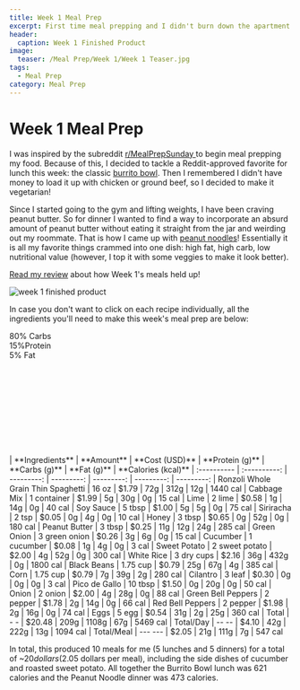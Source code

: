 ```yaml
---
title: Week 1 Meal Prep
excerpt: First time meal prepping and I didn't burn down the apartment. I consider that a success. 
header:
  caption: Week 1 Finished Product
image:
  teaser: /Meal Prep/Week 1/Week 1 Teaser.jpg
tags: 
  - Meal Prep
category: Meal Prep
---
```


# Week 1 Meal Prep

I was inspired by the subreddit <a href="https://www.reddit.com/r/MealPrepSunday" target= "_blank"> r/MealPrepSunday </a> to begin meal prepping my food. Because of this, I decided to tackle a Reddit-approved favorite for lunch this week: the classic [burrito bowl](http://underwriteyourlife.com/comingsoon/). Then I remembered I didn't have money to load it up with chicken or ground beef, so I decided to make it vegetarian! 

Since I started going to the gym and lifting weights, I have been craving peanut butter. So for dinner I wanted to find a way to incorporate an absurd amount of peanut butter without eating it straight from the jar and weirding out my roommate. That is how I came up with [peanut noodles](http://underwriteyourlife.com/comingsoon/)! Essentially it is all my favorite things crammed into one dish: high fat, high carb, low nutritional value (however, I top it with some veggies to make it look better). 

[Read my review](http://underwriteyourlife.com/comingsoon/) about how Week 1's meals held up!

![week 1 finished product](https://github.com/underwriteyourlife/underwriteyourlife.github.io/blob/master/images/Meal%20Prep/Week%201/Week%201%20Finished%20Product.jpg?raw=true "Week 1 Finished Meal Prep")

In case you don't want to click on each recipe individually, all the ingredients you'll need to make this week's meal prep are below:
<div class="c100 p80 big">
  <span>80% Carbs </span>
  <div class="slice">
    <div class="bar"></div>
    <div class="fill"></div>
  </div>
</div>

<div class="c100 p15 big">
  <span>15%Protein </span>
  <div class="slice">
    <div class="bar"></div>
    <div class="fill"></div>
  </div>
</div>

<div class="c100 p5 big">
  <span>5% Fat </span>
  <div class="slice">
    <div class="bar"></div>
    <div class="fill"></div>
  </div>
</div>

<br>
<br />
<br>
<br />
<br>
<br />
<br>
<br />
<br>
<br />
|	**Ingredients**	|	**Amount**		|	 **Cost (USD)** 	|	**Protein (g)**	|	**Carbs (g)**	|	**Fat (g)**	|	**Calories (kcal)**
|	:----------	|	:----------:		|	 ---------: 	|	 ---------: 	|	 ---------: 	|	 ---------: 	|	 ---------: 
|	Ronzoli Whole Grain Thin Spaghetti 	|	16	oz	|	 $1.79 	|	72g	|	312g	|	12g	|	1440 cal
|	Cabbage Mix	|	1	container	|	 $1.99 	|	5g	|	30g	|	0g	|	15 cal
|	Lime	|	2	lime	|	 $0.58 	|	1g	|	14g	|	0g	|	40 cal
|	Soy Sauce	|	5	tbsp	|	 $1.00 	|	5g	|	5g	|	0g	|	75 cal
|	Siriracha	|	2	tsp	|	 $0.05 	|	0g	|	4g	|	0g	|	10 cal
|	Honey	|	3	tbsp	|	 $0.65 	|	0g	|	52g	|	0g	|	180 cal
|	Peanut Butter	|	3	tbsp	|	 $0.25 	|	11g	|	12g	|	24g	|	285 cal
|	Green Onion	|	3	green onion	|	 $0.26 	|	3g	|	6g	|	0g	|	15 cal
|	Cucumber	|	1	cucumber	|	 $0.08 	|	1g	|	4g	|	0g	|	3 cal
|	Sweet Potato	|	2	sweet potato	|	 $2.00 	|	4g	|	52g	|	0g	|	300 cal
|	White Rice	|	3	dry cups	|	 $2.16 	|	36g	|	432g	|	0g	|	1800 cal
|	Black Beans	|	1.75	cup	|	 $0.79 	|	25g	|	67g	|	4g	|	385 cal
|	Corn	|	1.75	cup	|	 $0.79 	|	7g	|	39g	|	2g	|	280 cal
|	Cilantro	|	3	leaf	|	 $0.30 	|	0g	|	0g	|	0g	|	3 cal
|	Pico de Gallo	|	10	tbsp	|	 $1.50 	|	0g	|	20g	|	0g	|	50 cal
|	Onion	|	2	onion	|	 $2.00 	|	4g	|	28g	|	0g	|	88 cal
|	Green Bell Peppers	|	2	pepper	|	 $1.78 	|	2g	|	14g	|	0g	|	66 cal
|	Red Bell Peppers	|	2	pepper	|	 $1.98 	|	2g	|	16g	|	0g	|	74 cal
|	Eggs 	|	5	egg	|	 $0.54 	|	31g	|	2g	|	25g	|	360 cal
|	Total	|	-	-	|	 $20.48 	|	209g	|	1108g	|	67g	|	5469 cal
|	Total/Day	|	--	--	|	 $4.10 	|	42g	|	222g	|	13g	|	1094 cal
|	Total/Meal	|	---	---	|	 $2.05 	|	21g	|	111g	|	7g	|	547 cal



In total, this produced 10 meals for me (5 lunches and 5 dinners) for a total of ~$20 dollars ($2.05 dollars per meal), including the side dishes of cucumber and roasted sweet potato. All together the Burrito Bowl lunch was 621 calories and the Peanut Noodle dinner was 473 calories. 
